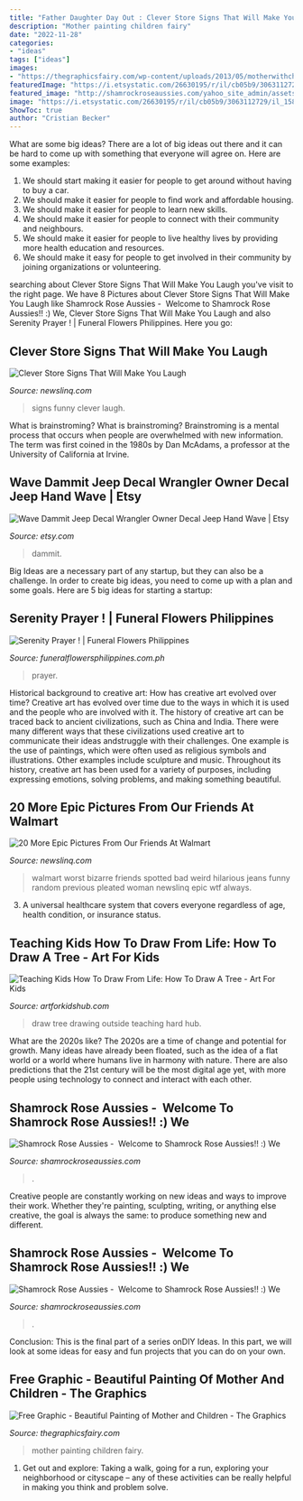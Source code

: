 ```yaml
---
title: "Father Daughter Day Out : Clever Store Signs That Will Make You Laugh"
description: "Mother painting children fairy"
date: "2022-11-28"
categories:
- "ideas"
tags: ["ideas"]
images:
- "https://thegraphicsfairy.com/wp-content/uploads/2013/05/motherwithchildren.jpg"
featuredImage: "https://i.etsystatic.com/26630195/r/il/cb05b9/3063112729/il_1588xN.3063112729_cwbz.jpg"
featured_image: "http://shamrockroseaussies.com/yahoo_site_admin/assets/images/DSC_0653.312125158_std.JPG"
image: "https://i.etsystatic.com/26630195/r/il/cb05b9/3063112729/il_1588xN.3063112729_cwbz.jpg"
ShowToc: true
author: "Cristian Becker"
---
```



What are some big ideas?
There are a lot of big ideas out there and it can be hard to come up with something that everyone will agree on. Here are some examples:
1. We should start making it easier for people to get around without having to buy a car.
2. We should make it easier for people to find work and affordable housing.
3. We should make it easier for people to learn new skills.
4. We should make it easier for people to connect with their community and neighbours.
5. We should make it easier for people to live healthy lives by providing more health education and resources.
6. We should make it easy for people to get involved in their community by joining organizations or volunteering.

	

		
searching about Clever Store Signs That Will Make You Laugh you've visit to the right page. We have 8 Pictures about Clever Store Signs That Will Make You Laugh like Shamrock Rose Aussies - ﻿﻿﻿ Welcome to Shamrock Rose Aussies!! :) We, Clever Store Signs That Will Make You Laugh and also Serenity Prayer ! | Funeral Flowers Philippines. Here you go:
		
    
## Clever Store Signs That Will Make You Laugh

<img loading=lazy src="http://www.newslinq.com/wp-content/uploads/2014/05/Screen-shot-2014-01-01-at-9.00.05-PM.jpg" onerror="this.onerror=null;this.src='https://tse1.mm.bing.net/th?id=OIP.0Rl-LhjOnnuoS7Q6R9bGVAHaJ5&amp;pid=15.1';" alt="Clever Store Signs That Will Make You Laugh">

_Source: newslinq.com_

>signs funny clever laugh. 

	

What is brainstroming?
What is brainstroming? Brainstroming is a mental process that occurs when people are overwhelmed with new information. The term was first coined in the 1980s by Dan McAdams, a professor at the University of California at Irvine.

    
## Wave Dammit Jeep Decal Wrangler Owner Decal Jeep Hand Wave | Etsy

<img loading=lazy src="https://i.etsystatic.com/26630195/r/il/cb05b9/3063112729/il_1588xN.3063112729_cwbz.jpg" onerror="this.onerror=null;this.src='https://tse4.mm.bing.net/th?id=OIP.1XJrWROnXGoNrRK5RRN8oQHaJ3&amp;pid=15.1';" alt="Wave Dammit Jeep Decal Wrangler Owner Decal Jeep Hand Wave | Etsy">

_Source: etsy.com_

>dammit. 

	

Big Ideas are a necessary part of any startup, but they can also be a challenge. In order to create big ideas, you need to come up with a plan and some goals. Here are 5 big ideas for starting a startup: 

    
## Serenity Prayer ! | Funeral Flowers Philippines

<img loading=lazy src="https://www.funeralflowersphilippines.com.ph/images/products/originals/779-85159396-624737005014607-3296531959689248768-n.jpg" onerror="this.onerror=null;this.src='https://tse1.mm.bing.net/th?id=OIP.chS24sRMUwhuEnEofhLDrAHaJ4&amp;pid=15.1';" alt="Serenity Prayer ! | Funeral Flowers Philippines">

_Source: funeralflowersphilippines.com.ph_

>prayer. 

	

Historical background to creative art: How has creative art evolved over time?
Creative art has evolved over time due to the ways in which it is used and the people who are involved with it. The history of creative art can be traced back to ancient civilizations, such as China and India. There were many different ways that these civilizations used creative art to communicate their ideas andstruggle with their challenges. One example is the use of paintings, which were often used as religious symbols and illustrations. Other examples include sculpture and music. Throughout its history, creative art has been used for a variety of purposes, including expressing emotions, solving problems, and making something beautiful.

    
## 20 More Epic Pictures From Our Friends At Walmart

<img loading=lazy src="http://www.newslinq.com/wp-content/uploads/2014/06/people-of-walmart-6-53-1.jpg" onerror="this.onerror=null;this.src='https://tse3.mm.bing.net/th?id=OIP.w_JPCJBckD3h-Q5R5vrrwgHaEo&amp;pid=15.1';" alt="20 More Epic Pictures From Our Friends At Walmart">

_Source: newslinq.com_

>walmart worst bizarre friends spotted bad weird hilarious jeans funny random previous pleated woman newslinq epic wtf always. 

	

3. A universal healthcare system that covers everyone regardless of age, health condition, or insurance status.

    
## Teaching Kids How To Draw From Life: How To Draw A Tree - Art For Kids

<img loading=lazy src="http://www.artforkidshub.com/wp-content/uploads/2013/04/art-for-kids-drawing-outside.jpg" onerror="this.onerror=null;this.src='https://tse1.mm.bing.net/th?id=OIP.2BSP8jQQxtraSCd4738DYAHaLH&amp;pid=15.1';" alt="Teaching Kids How To Draw From Life: How To Draw A Tree - Art For Kids">

_Source: artforkidshub.com_

>draw tree drawing outside teaching hard hub. 

	

What are the 2020s like?
The 2020s are a time of change and potential for growth. Many ideas have already been floated, such as the idea of a flat world or a world where humans live in harmony with nature. There are also predictions that the 21st century will be the most digital age yet, with more people using technology to connect and interact with each other.

    
## Shamrock Rose Aussies - ﻿﻿﻿ Welcome To Shamrock Rose Aussies!! :) We

<img loading=lazy src="http://shamrockroseaussies.com/yahoo_site_admin/assets/images/DSC_0653.312125158_std.JPG" onerror="this.onerror=null;this.src='https://tse1.mm.bing.net/th?id=OIP.iNU_nGszT2dKuUHeIfpu2wHaFJ&amp;pid=15.1';" alt="Shamrock Rose Aussies - ﻿﻿﻿ Welcome to Shamrock Rose Aussies!! :) We">

_Source: shamrockroseaussies.com_

>. 

	

Creative people are constantly working on new ideas and ways to improve their work. Whether they're painting, sculpting, writing, or anything else creative, the goal is always the same: to produce something new and different.

    
## Shamrock Rose Aussies - ﻿﻿﻿ Welcome To Shamrock Rose Aussies!! :) We

<img loading=lazy src="http://shamrockroseaussies.com/yahoo_site_admin/assets/images/DSC_0057.67200721_std.JPG" onerror="this.onerror=null;this.src='https://tse2.mm.bing.net/th?id=OIP.frxP2Yo9x5koqhpba3nYWQHaFS&amp;pid=15.1';" alt="Shamrock Rose Aussies - ﻿﻿﻿ Welcome to Shamrock Rose Aussies!! :) We">

_Source: shamrockroseaussies.com_

>. 

	

Conclusion:
This is the final part of a series onDIY Ideas. In this part, we will look at some ideas for easy and fun projects that you can do on your own.

    
## Free Graphic - Beautiful Painting Of Mother And Children - The Graphics

<img loading=lazy src="https://thegraphicsfairy.com/wp-content/uploads/2013/05/motherwithchildren.jpg" onerror="this.onerror=null;this.src='https://tse3.mm.bing.net/th?id=OIP.hVB-UJ8jHl374hWnmZ8dTwAAAA&amp;pid=15.1';" alt="Free Graphic - Beautiful Painting of Mother and Children - The Graphics">

_Source: thegraphicsfairy.com_

>mother painting children fairy. 

	

1. Get out and explore: Taking a walk, going for a run, exploring your neighborhood or cityscape – any of these activities can be really helpful in making you think and problem solve. 

